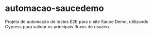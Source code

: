 # automacao-saucedemo
Projeto de automação de testes E2E para o site Sauce Demo, utilizando Cypress para validar os principais fluxos de usuário.
